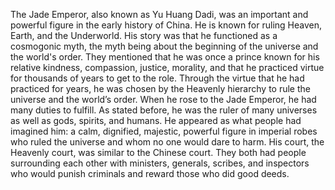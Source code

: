 The Jade Emperor, also known as Yu Huang Dadi, was an important and powerful figure in the early history of China. He is known for ruling Heaven, Earth, and the Underworld. His story was that he functioned as a cosmogonic myth, the myth being about the beginning of the universe and the world's order. They mentioned that he was once a prince known for his relative kindness, compassion, justice, morality, and that he practiced virtue for thousands of years to get to the role. Through the virtue that he had practiced for years, he was chosen by the Heavenly hierarchy to rule the universe and the world’s order. When he rose to the Jade Emperor, he had many duties to fulfill. As stated before, he was the ruler of many universes as well as gods, spirits, and humans. He appeared as what people had imagined him: a calm, dignified, majestic, powerful figure in imperial robes who ruled the universe and whom no one would dare to harm. His court, the Heavenly court, was similar to the Chinese court. They both had people surrounding each other with ministers, generals, scribes, and inspectors who would punish criminals and reward those who did good deeds.